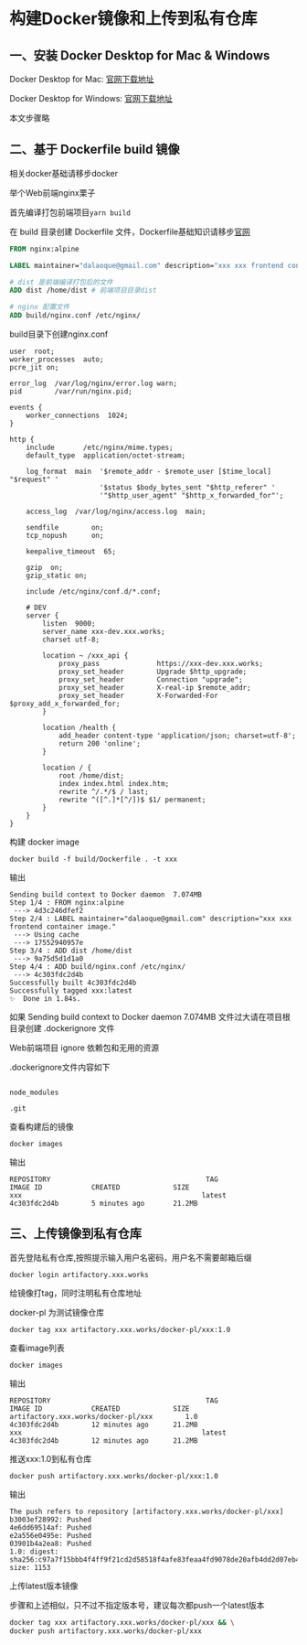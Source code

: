 # 构建Docker镜像和上传到私有仓库

## 一、安装 Docker Desktop for Mac & Windows

Docker Desktop for Mac: [官网下载地址](https://hub.docker.com/editions/community/docker-ce-desktop-mac)

Docker Desktop for Windows: [官网下载地址](https://hub.docker.com/editions/community/docker-ce-desktop-windows)

本文步骤略

## 二、基于 Dockerfile build 镜像

相关docker基础请移步docker

举个Web前端nginx栗子

首先编译打包前端项目`yarn build`

在 build 目录创建 Dockerfile 文件，Dockerfile基础知识请移步[官网](https://docs.docker.com/engine/reference/builder/)

```Dockerfile
FROM nginx:alpine

LABEL maintainer="dalaoque@gmail.com" description="xxx xxx frontend container image."

# dist 是前端编译打包后的文件
ADD dist /home/dist # 前端项目目录dist

# nginx 配置文件
ADD build/nginx.conf /etc/nginx/  
```

build目录下创建nginx.conf

```nginx
user  root;
worker_processes  auto;
pcre_jit on;

error_log  /var/log/nginx/error.log warn;
pid        /var/run/nginx.pid;

events {
    worker_connections  1024;
}

http {
    include       /etc/nginx/mime.types;
    default_type  application/octet-stream;

    log_format  main  '$remote_addr - $remote_user [$time_local] "$request" '
                      '$status $body_bytes_sent "$http_referer" '
                      '"$http_user_agent" "$http_x_forwarded_for"';

    access_log  /var/log/nginx/access.log  main;

    sendfile        on;
    tcp_nopush     	on;

    keepalive_timeout  65;

    gzip  on;
    gzip_static on;

    include /etc/nginx/conf.d/*.conf;

	# DEV
	server {
		listen	9000;
		server_name xxx-dev.xxx.works;
		charset utf-8;

		location ~ /xxx_api {
			proxy_pass				https://xxx-dev.xxx.works;
			proxy_set_header        Upgrade $http_upgrade;
			proxy_set_header        Connection "upgrade";
			proxy_set_header        X-real-ip $remote_addr;
			proxy_set_header        X-Forwarded-For $proxy_add_x_forwarded_for;
		}

		location /health {
			add_header content-type 'application/json; charset=utf-8';
			return 200 'online';
		}

		location / {
			root /home/dist;
			index index.html index.htm;
			rewrite ^/.*/$ / last;
			rewrite ^([^.]*[^/])$ $1/ permanent;
		}
	}
}
```

构建 docker image

`docker build -f build/Dockerfile . -t xxx`

输出

```
Sending build context to Docker daemon  7.074MB
Step 1/4 : FROM nginx:alpine
 ---> 4d3c246dfef2
Step 2/4 : LABEL maintainer="dalaoque@gmail.com" description="xxx xxx frontend container image."
 ---> Using cache
 ---> 17552940957e
Step 3/4 : ADD dist /home/dist
 ---> 9a75d5d1d1a0
Step 4/4 : ADD build/nginx.conf /etc/nginx/
 ---> 4c303fdc2d4b
Successfully built 4c303fdc2d4b
Successfully tagged xxx:latest
✨  Done in 1.84s.
```

如果 Sending build context to Docker daemon  7.074MB 文件过大请在项目根目录创建 .dockerignore 文件

Web前端项目 ignore 依赖包和无用的资源

.dockerignore文件内容如下

```

node_modules

.git

```

查看构建后的镜像

`docker images`

输出

```
REPOSITORY                                      TAG                 IMAGE ID            CREATED             SIZE
xxx                                            latest              4c303fdc2d4b        5 minutes ago       21.2MB
```

## 三、上传镜像到私有仓库

首先登陆私有仓库,按照提示输入用户名密码，用户名不需要邮箱后缀

`docker login artifactory.xxx.works`

给镜像打tag，同时注明私有仓库地址

docker-pl 为测试镜像仓库

`docker tag xxx artifactory.xxx.works/docker-pl/xxx:1.0`

查看image列表

`docker images`

输出

```
REPOSITORY                                      TAG                 IMAGE ID            CREATED             SIZE
artifactory.xxx.works/docker-pl/xxx        1.0                 4c303fdc2d4b        12 minutes ago      21.2MB
xxx                                            latest              4c303fdc2d4b        12 minutes ago      21.2MB
```

推送xxx:1.0到私有仓库

`docker push artifactory.xxx.works/docker-pl/xxx:1.0`

输出

```
The push refers to repository [artifactory.xxx.works/docker-pl/xxx]
b3003ef28992: Pushed
4e6dd69514af: Pushed
e2a556e0495e: Pushed
03901b4a2ea8: Pushed
1.0: digest: sha256:c97a7f15bbb4f4ff9f21cd2d58518f4afe83feaa4fd9078de20afb4dd2d07eb4 size: 1153
```

上传latest版本镜像

步骤和上述相似，只不过不指定版本号，建议每次都push一个latest版本

```bash
docker tag xxx artifactory.xxx.works/docker-pl/xxx && \
docker push artifactory.xxx.works/docker-pl/xxx
```
